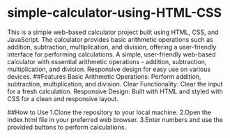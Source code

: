 # simple-calculator-using-HTML-CSS
This is a simple web-based calculator project built using HTML, CSS, and JavaScript. The calculator provides basic arithmetic operations such as addition, subtraction, multiplication, and division, offering a user-friendly interface for performing calculations.
A simple, user-friendly web-based calculator with essential arithmetic operations - addition, subtraction, multiplication, and division. Responsive design for easy use on various devices.
##Features
Basic Arithmetic Operations: Perform addition, subtraction, multiplication, and division.
Clear Functionality: Clear the input for a fresh calculation.
Responsive Design: Built with HTML and styled with CSS for a clean and responsive layout.

##How to Use
1.Clone the repository to your local machine.
2.Open the index.html file in your preferred web browser.
3.Enter numbers and use the provided buttons to perform calculations.
